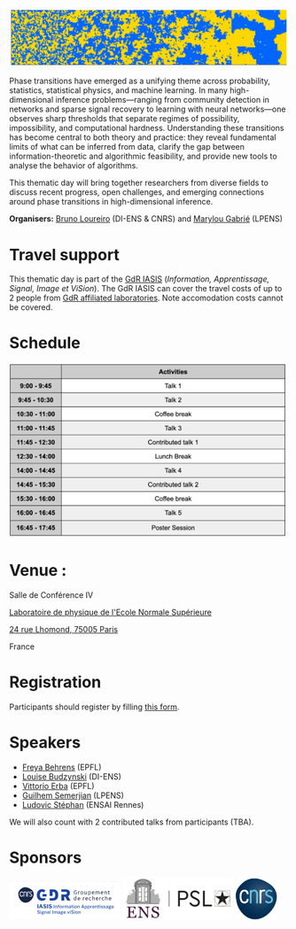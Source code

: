 ![program](ising.png)

Phase transitions have emerged as a unifying theme across probability, statistics, statistical physics, and machine learning. In many high-dimensional inference problems—ranging from community detection in networks and sparse signal recovery to learning with neural networks—one observes sharp thresholds that separate regimes of possibility, impossibility, and computational hardness. Understanding these transitions has become central to both theory and practice: they reveal fundamental limits of what can be inferred from data, clarify the gap between information-theoretic and algorithmic feasibility, and provide new tools to analyse the behavior of algorithms.

This thematic day will bring together researchers from diverse fields to discuss recent progress, open challenges, and emerging connections around phase transitions in high-dimensional inference.

__Organisers:__  [Bruno Loureiro](https://brloureiro.github.io/) (DI-ENS & CNRS) and [Marylou Gabrié](https://marylou-gabrie.github.io/) (LPENS)

# Travel support

This thematic day is part of the [GdR IASIS](https://gdr-iasis.cnrs.fr/) (*Information, Apprentissage, Signal, Image et ViSion*).  The GdR IASIS can cover the travel costs of up to 2 people from [GdR affiliated laboratories](https://gdr-iasis.cnrs.fr/membres-du-gdr/annuaire-des-laboratoires-2/). Note accomodation costs cannot be covered.

# Schedule
 
<img src="schedule.png" alt="drawing" width="500"/>

# Venue :

Salle de Conférence IV

[Laboratoire de physique de l'Ecole Normale Supérieure](https://www.lpens.ens.psl.eu/)

[24 rue Lhomond, 75005 Paris](https://maps.app.goo.gl/cHvQJKQKihuqtkmf6)

France

# Registration

Participants should register by filling [this form](https://forms.gle/jhEEpayBgHSYarwT9).

# Speakers

- [Freya Behrens](https://scholar.google.com/citations?user=6zjf_R8AAAAJ&hl=de) (EPFL)
- [Louise Budzynski](https://scholar.google.com/citations?user=QQtOq2EAAAAJ&hl=fr) (DI-ENS)
- [Vittorio Erba](https://vittorioerba.github.io/) (EPFL)
- [Guilhem Semerjian](https://www.phys.ens.psl.eu/~guilhem/) (LPENS)
- [Ludovic Stéphan](https://www.lstephan.fr/) (ENSAI Rennes)

We will also count with 2 contributed talks from participants (TBA).

# Sponsors

<img src="gdr-logo.png" alt="GdR IASIS logo" width="200">
<img src="ens-logo.png" alt="ENS logo" width="200">
<img src="cnrs-logo.png" alt="CNRS logo" width="75">

